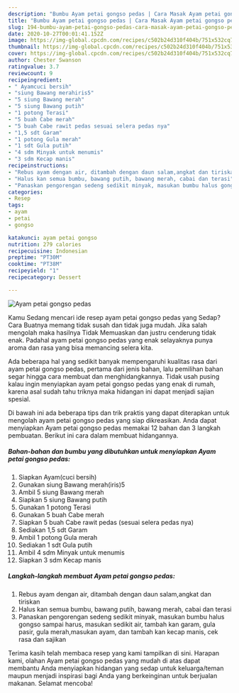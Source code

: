 ```yaml
---
description: "Bumbu Ayam petai gongso pedas | Cara Masak Ayam petai gongso pedas Yang Bikin Ngiler"
title: "Bumbu Ayam petai gongso pedas | Cara Masak Ayam petai gongso pedas Yang Bikin Ngiler"
slug: 194-bumbu-ayam-petai-gongso-pedas-cara-masak-ayam-petai-gongso-pedas-yang-bikin-ngiler
date: 2020-10-27T00:01:41.152Z
image: https://img-global.cpcdn.com/recipes/c502b24d310f404b/751x532cq70/ayam-petai-gongso-pedas-foto-resep-utama.jpg
thumbnail: https://img-global.cpcdn.com/recipes/c502b24d310f404b/751x532cq70/ayam-petai-gongso-pedas-foto-resep-utama.jpg
cover: https://img-global.cpcdn.com/recipes/c502b24d310f404b/751x532cq70/ayam-petai-gongso-pedas-foto-resep-utama.jpg
author: Chester Swanson
ratingvalue: 3.7
reviewcount: 9
recipeingredient:
- " Ayamcuci bersih"
- "siung Bawang merahiris5"
- "5 siung Bawang merah"
- "5 siung Bawang putih"
- "1 potong Terasi"
- "5 buah Cabe merah"
- "5 buah Cabe rawit pedas sesuai selera pedas nya"
- "1,5 sdt Garam"
- "1 potong Gula merah"
- "1 sdt Gula putih"
- "4 sdm Minyak untuk menumis"
- "3 sdm Kecap manis"
recipeinstructions:
- "Rebus ayam dengan air, ditambah dengan daun salam,angkat dan tiriskan"
- "Halus kan semua bumbu, bawang putih, bawang merah, cabai dan terasi"
- "Panaskan pengorengan sedeng sedikit minyak, masukan bumbu halus gongso sampai harus, masukan sedikit air, tambah kan garam, gula pasir, gula merah,masukan ayam, dan tambah kan kecap manis, cek rasa dan sajikan"
categories:
- Resep
tags:
- ayam
- petai
- gongso

katakunci: ayam petai gongso 
nutrition: 279 calories
recipecuisine: Indonesian
preptime: "PT30M"
cooktime: "PT38M"
recipeyield: "1"
recipecategory: Dessert

---
```



![Ayam petai gongso pedas](https://img-global.cpcdn.com/recipes/c502b24d310f404b/751x532cq70/ayam-petai-gongso-pedas-foto-resep-utama.jpg)

Kamu Sedang mencari ide resep ayam petai gongso pedas yang Sedap? Cara Buatnya memang tidak susah dan tidak juga mudah. Jika salah mengolah maka hasilnya Tidak Memuaskan dan justru cenderung tidak enak. Padahal ayam petai gongso pedas yang enak selayaknya punya aroma dan rasa yang bisa memancing selera kita.



Ada beberapa hal yang sedikit banyak mempengaruhi kualitas rasa dari ayam petai gongso pedas, pertama dari jenis bahan, lalu pemilihan bahan segar hingga cara membuat dan menghidangkannya. Tidak usah pusing kalau ingin menyiapkan ayam petai gongso pedas yang enak di rumah, karena asal sudah tahu triknya maka hidangan ini dapat menjadi sajian spesial.


Di bawah ini ada beberapa tips dan trik praktis yang dapat diterapkan untuk mengolah ayam petai gongso pedas yang siap dikreasikan. Anda dapat menyiapkan Ayam petai gongso pedas memakai 12 bahan dan 3 langkah pembuatan. Berikut ini cara dalam membuat hidangannya.

<!--inarticleads1-->

##### Bahan-bahan dan bumbu yang dibutuhkan untuk menyiapkan Ayam petai gongso pedas:

1. Siapkan  Ayam(cuci bersih)
1. Gunakan siung Bawang merah(iris)5
1. Ambil 5 siung Bawang merah
1. Siapkan 5 siung Bawang putih
1. Gunakan 1 potong Terasi
1. Gunakan 5 buah Cabe merah
1. Siapkan 5 buah Cabe rawit pedas (sesuai selera pedas nya)
1. Sediakan 1,5 sdt Garam
1. Ambil 1 potong Gula merah
1. Sediakan 1 sdt Gula putih
1. Ambil 4 sdm Minyak untuk menumis
1. Siapkan 3 sdm Kecap manis




<!--inarticleads2-->

##### Langkah-langkah membuat Ayam petai gongso pedas:

1. Rebus ayam dengan air, ditambah dengan daun salam,angkat dan tiriskan
1. Halus kan semua bumbu, bawang putih, bawang merah, cabai dan terasi
1. Panaskan pengorengan sedeng sedikit minyak, masukan bumbu halus gongso sampai harus, masukan sedikit air, tambah kan garam, gula pasir, gula merah,masukan ayam, dan tambah kan kecap manis, cek rasa dan sajikan




Terima kasih telah membaca resep yang kami tampilkan di sini. Harapan kami, olahan Ayam petai gongso pedas yang mudah di atas dapat membantu Anda menyiapkan hidangan yang sedap untuk keluarga/teman maupun menjadi inspirasi bagi Anda yang berkeinginan untuk berjualan makanan. Selamat mencoba!
